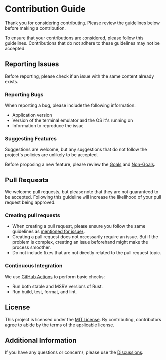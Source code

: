 # Contribution Guide

Thank you for considering contributing. Please review the guidelines below before making a contribution.

To ensure that your contributions are considered, please follow this guidelines. Contributions that do not adhere to these guidelines may not be accepted.

## Reporting Issues

Before reporting, please check if an issue with the same content already exists.

### Reporting Bugs

When reporting a bug, please include the following information:

- Application version
- Version of the terminal emulator and the OS it's running on
- Information to reproduce the issue

### Suggesting Features

Suggestions are welcome, but any suggestions that do not follow the project's policies are unlikely to be accepted.

Before proposing a new feature, please review the [Goals](./README.md#goals) and [Non-Goals](./README.md#non-goals).

## Pull Requests

We welcome pull requests, but please note that they are not guaranteed to be accepted. Following this guideline will increase the likelihood of your pull request being approved.

### Creating pull requests

- When creating a pull request, please ensure you follow the same guidelines as [mentioned for issues](#reporting-issues).
- Creating a pull request does not necessarily require an issue. But if the problem is complex, creating an issue beforehand might make the process smoother.
- Do not include fixes that are not directly related to the pull request topic.

### Continuous Integration

We use [GitHub Actions](https://github.com/lusingander/stu/blob/master/.github/workflows/build.yml) to perform basic checks:

- Run both stable and MSRV versions of Rust.
- Run build, test, format, and lint.

## License

This project is licensed under the [MIT License](LICENSE). By contributing, contributors agree to abide by the terms of the applicable license.

## Additional Information

If you have any questions or concerns, please use the [Discussions](https://github.com/lusingander/stu/discussions).
